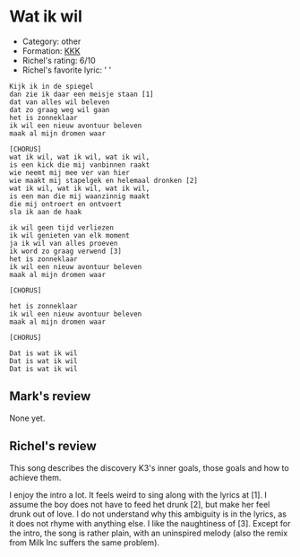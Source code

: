 # Wat ik wil

 * Category: other
 * Formation: [KKK](Kkk.md)
 * Richel's rating: 6/10
 * Richel's favorite lyric: ' '
 
```
Kijk ik in de spiegel
dan zie ik daar een meisje staan [1]
dat van alles wil beleven
dat zo graag weg wil gaan
het is zonneklaar
ik wil een nieuw avontuur beleven
maak al mijn dromen waar

[CHORUS]
wat ik wil, wat ik wil, wat ik wil,
is een kick die mij vanbinnen raakt
wie neemt mij mee ver van hier
wie maakt mij stapelgek en helemaal dronken [2]
wat ik wil, wat ik wil, wat ik wil,
is een man die mij waanzinnig maakt
die mij ontroert en ontvoert
sla ik aan de haak

ik wil geen tijd verliezen
ik wil genieten van elk moment
ja ik wil van alles proeven
ik word zo graag verwend [3]
het is zonneklaar
ik wil een nieuw avontuur beleven
maak al mijn dromen waar

[CHORUS]

het is zonneklaar
ik wil een nieuw avontuur beleven
maak al mijn dromen waar

[CHORUS]

Dat is wat ik wil
Dat is wat ik wil
Dat is wat ik wil
```

## Mark's review

None yet.

## Richel's review

This song describes the discovery K3's inner goals, those goals and how to achieve them.

I enjoy the intro a lot. It feels weird to sing along with the lyrics at [1]. I assume the boy does not have to feed het drunk [2], but make her feel drunk out of love. 
I do not understand why this ambiguity is in the lyrics, as it does not rhyme with anything else. I like the naughtiness of [3]. Except for the intro, the song
is rather plain, with an uninspired melody (also the remix from Milk Inc suffers the same problem).
